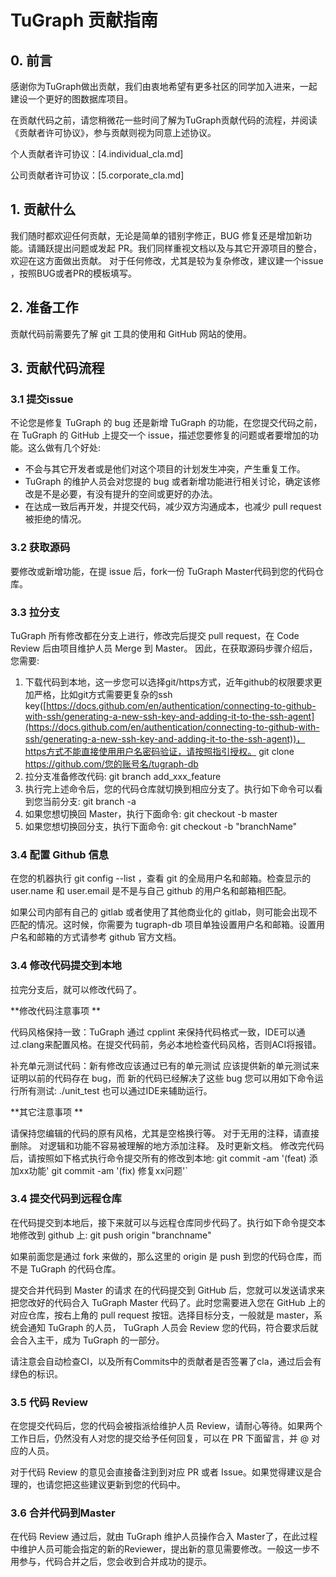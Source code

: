 # TuGraph 贡献指南

## 0. 前言
感谢你为TuGraph做出贡献，我们由衷地希望有更多社区的同学加入进来，一起建设一个更好的图数据库项目。

在贡献代码之前，请您稍微花一些时间了解为TuGraph贡献代码的流程，并阅读《贡献者许可协议》，参与贡献则视为同意上述协议。

个人贡献者许可协议：[4.individual_cla.md]

公司贡献者许可协议：[5.corporate_cla.md]

## 1. 贡献什么
我们随时都欢迎任何贡献，无论是简单的错别字修正，BUG 修复还是增加新功能。请踊跃提出问题或发起 PR。我们同样重视文档以及与其它开源项目的整合，欢迎在这方面做出贡献。
对于任何修改，尤其是较为复杂修改，建议建一个issue ，按照BUG或者PR的模板填写。

## 2. 准备工作 
贡献代码前需要先了解 git 工具的使用和 GitHub 网站的使用。 

## 3. 贡献代码流程 
### 3.1 提交issue 
不论您是修复 TuGraph 的 bug 还是新增 TuGraph 的功能，在您提交代码之前，在 TuGraph 的 GitHub 上提交一个 issue，描述您要修复的问题或者要增加的功能。这么做有几个好处: 

- 不会与其它开发者或是他们对这个项目的计划发生冲突，产生重复工作。
- TuGraph 的维护人员会对您提的 bug 或者新增功能进行相关讨论，确定该修改是不是必要，有没有提升的空间或更好的办法。
- 在达成一致后再开发，并提交代码，减少双方沟通成本，也减少 pull request 被拒绝的情况。 
### 3.2 获取源码 
要修改或新增功能，在提 issue 后，fork一份 TuGraph  Master代码到您的代码仓库。 
### 3.3 拉分支 
TuGraph 所有修改都在分支上进行，修改完后提交 pull request，在 Code Review 后由项目维护人员 Merge 到 Master。 因此，在获取源码步骤介绍后，您需要: 

1. 下载代码到本地，这一步您可以选择git/https方式，近年github的权限要求更加严格，比如git方式需要更复杂的ssh key([https://docs.github.com/en/authentication/connecting-to-github-with-ssh/generating-a-new-ssh-key-and-adding-it-to-the-ssh-agent](https://docs.github.com/en/authentication/connecting-to-github-with-ssh/generating-a-new-ssh-key-and-adding-it-to-the-ssh-agent))，https方式不能直接使用用户名密码验证，请按照指引授权。 git clone https://github.com/您的账号名/tugraph-db 
2. 拉分支准备修改代码:
git branch add_xxx_feature 
3. 执行完上述命令后，您的代码仓库就切换到相应分支了。执行如下命令可以看到您当前分支: git branch -a 
4. 如果您想切换回 Master，执行下面命令: git checkout -b master 
5. 如果您想切换回分支，执行下面命令: git checkout -b "branchName" 

### 3.4 配置 Github 信息
在您的机器执行 git config  --list ，查看 git 的全局用户名和邮箱。检查显示的 user.name 和 user.email 是不是与自己 github 的用户名和邮箱相匹配。

如果公司内部有自己的 gitlab 或者使用了其他商业化的 gitlab，则可能会出现不匹配的情况。这时候，你需要为 tugraph-db 项目单独设置用户名和邮箱。设置用户名和邮箱的方式请参考 github 官方文档。

### 3.4 修改代码提交到本地 

拉完分支后，就可以修改代码了。 

**修改代码注意事项 **

代码⻛格保持一致：TuGraph 通过 cpplint 来保持代码格式一致，IDE可以通过.clang来配置风格。在提交代码前，务必本地检查代码风格，否则ACI将报错。

补充单元测试代码：新有修改应该通过已有的单元测试 应该提供新的单元测试来证明以前的代码存在 bug，而 新的代码已经解决了这些 bug 您可以用如下命令运行所有测试: ./unit_test
也可以通过IDE来辅助运行。 

**其它注意事项 **

请保持您编辑的代码的原有⻛格，尤其是空格换行等。 对于无用的注释，请直接删除。 对逻辑和功能不容易被理解的地方添加注释。 及时更新文档。 修改完代码后，请按照如下格式执行命令提交所有的修改到本地: 
git commit -am '(feat) 添加xx功能' git commit -am '(fix) 修复xx问题'` 

### 3.4 提交代码到远程仓库 
在代码提交到本地后，接下来就可以与远程仓库同步代码了。执行如下命令提交本地修改到 github 上: git push origin "branchname" 

如果前面您是通过 fork 来做的，那么这里的 origin 是 push 到您的代码仓库，而不是 TuGraph 的代码仓库。 

提交合并代码到 Master 的请求 在的代码提交到 GitHub 后，您就可以发送请求来把您改好的代码合入 TuGraph Master 代码了。此时您需要进入您在 GitHub 上的对应仓库，按右上⻆的 pull request 按钮。选择目标分支，一般就是 master，系统会通知 TuGraph 的人员， TuGraph 人员会 Review 您的代码，符合要求后就会合入主干，成为 TuGraph 的一部分。 

请注意会自动检查CI，以及所有Commits中的贡献者是否签署了cla，通过后会有绿色的标识。

### 3.5 代码 Review

在您提交代码后，您的代码会被指派给维护人员 Review，请耐心等待。如果两个工作日后，仍然没有人对您的提交给予任何回复，可以在 PR 下面留言，并 @ 对应的人员。

对于代码 Review 的意⻅会直接备注到到对应 PR 或者 Issue。如果觉得建议是合理的，也请您把这些建议更新到您的代码中。 

### 3.6 合并代码到Master

在代码 Review 通过后，就由 TuGraph 维护人员操作合入 Master了，在此过程中维护人员可能会指定的新的Reviewer，提出新的意见需要修改。一般这一步不用参与，代码合并之后，您会收到合并成功的提示。 


